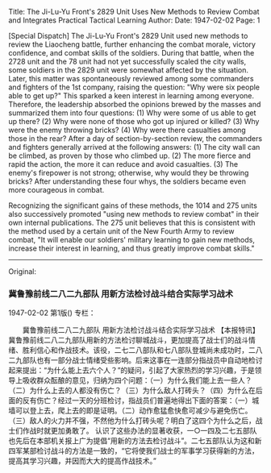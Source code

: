 Title: The Ji-Lu-Yu Front's 2829 Unit Uses New Methods to Review Combat and Integrates Practical Tactical Learning
Author:
Date: 1947-02-02
Page: 1

[Special Dispatch] The Ji-Lu-Yu Front's 2829 Unit used new methods to review the Liaocheng battle, further enhancing the combat morale, victory confidence, and combat skills of the soldiers. During that battle, when the 2728 unit and the 78 unit had not yet successfully scaled the city walls, some soldiers in the 2829 unit were somewhat affected by the situation. Later, this matter was spontaneously reviewed among some commanders and fighters of the 1st company, raising the question: "Why were six people able to get up?" This sparked a keen interest in learning among everyone. Therefore, the leadership absorbed the opinions brewed by the masses and summarized them into four questions: (1) Why were some of us able to get up there? (2) Why were none of those who got up injured or killed? (3) Why were the enemy throwing bricks? (4) Why were there casualties among those in the rear? After a day of section-by-section review, the commanders and fighters generally arrived at the following answers: (1) The city wall can be climbed, as proven by those who climbed up. (2) The more fierce and rapid the action, the more it can reduce and avoid casualties. (3) The enemy's firepower is not strong; otherwise, why would they be throwing bricks? After understanding these four whys, the soldiers became even more courageous in combat.

Recognizing the significant gains of these methods, the 1014 and 275 units also successively promoted "using new methods to review combat" in their own internal publications. The 275 unit believes that this is consistent with the method used by a certain unit of the New Fourth Army to review combat, "It will enable our soldiers' military learning to gain new methods, increase their interest in learning, and thus greatly improve combat skills."



<hr /> 

Original: 


### 冀鲁豫前线二八二九部队  用新方法检讨战斗结合实际学习战术

1947-02-02
第1版()
专栏：

　　冀鲁豫前线二八二九部队
    用新方法检讨战斗结合实际学习战术
    【本报特讯】冀鲁豫前线二八二九部队用新的方法检讨聊城战斗，更加提高了战士们的战斗情绪、胜利信心和作战技术。该役，二七二八部队和七八部队登城尚未成功时，二八二九部队也有一部分战士情绪受些影响。后来这事在一连部分指战员中自动地检讨起来提出：“为什么能上去六个人？”的疑问，引起了大家热烈的学习兴趣，于是领导上吸收群众酝酿的意见，归纳为四个问题：（一）为什么我们能上去一些人？（二）为什么上去的人都没有伤亡？（三）为什么敌人打砖头？（四）为什么在后面的反有伤亡？经过一天的分班检讨，指战员们普遍地得出下面的答案：（一）城墙可以登上去，爬上去的即是证明。（二）动作愈猛愈快愈可减少与避免伤亡。（三）敌人的火力并不强，不然他为什么打砖头呢？明白了这四个为什么之后，战士们作战时就更加勇敢了。
    认识了这些办法的显著收获，一○一四及二七五部队也先后在本部机关报上广为提倡“用新的方法去检讨战斗”。二七五部队认为这和新四军某部检讨战斗的方法是一致的，“它将使我们战士的军事学习获得新的方法，提高其学习兴趣，并因而大大的提高作战技术。”
